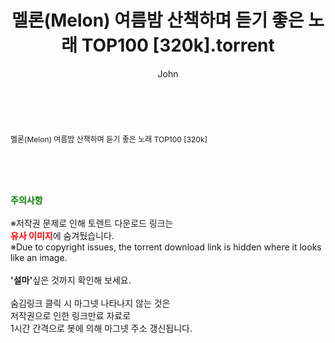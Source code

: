 ﻿---
layout: post
title:  "멜론(Melon) 여름밤 산책하며 듣기 좋은 노래 TOP100 [320k].torrent"
author: John
categories: [ 방송/음악 ]
tags: [  ]
image:  
description: "멜론(Melon) 여름밤 산책하며 듣기 좋은 노래 TOP100 [320k] torrent 정보 공유"
toc: true
toc_sticky: true
---

<br>
<div class="view-img">
<a class="view_image" href="http://torrentmobile61.com/bbs/view_image.php?fn=%2Fdata%2Ffile%2Fmusic%2F3735183265_oRgYUFbz_314f0e7df471b3c0912726d20830604176d028a4.png" target="_blank"><img alt="" class="img-tag" content="http://torrentmobile61.com/data/file/music/3735183265_oRgYUFbz_314f0e7df471b3c0912726d20830604176d028a4.png" itemprop="image" src="http://torrentmobile61.com/data/file/music/thumb-3735183265_oRgYUFbz_314f0e7df471b3c0912726d20830604176d028a4_835x568.png"/></a></div><div class="view-content" itemprop="description">
<p><span style="font-size:12px;">멜론(Melon) 여름밤 산책하며 듣기 좋은 노래 TOP100 [320k]</span> </p> </div>
    
<br><br><br>
<p data-ke-size="size16"><b><span style="color: green;">주의사항</span></b><br /><br />※저작권 문제로 인해 토렌트 다운로드 링크는<br /><b><span style="color: red;">유사 이미지</span></b>에 숨겨뒀습니다.<br />※Due to copyright issues, the torrent download link is hidden where it looks like an image.<br /><br /><b>'설마'</b>싶은 것까지 확인해 보세요.<br /><br />숨김링크 클릭 시 마그넷 나타나지 않는 것은<br />저작권으로 인한 링크만료 자료로<br />1시간 간격으로 봇에 의해 마그넷 주소 갱신됩니다.</p>
